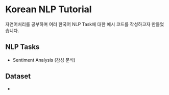 # Korean NLP Tutorial
자연어처리를 공부하며 여러 한국어 NLP Task에 대한 예시 코드를 작성하고자 만들었습니다.

## NLP Tasks
- Sentiment Analysis (감성 분석)

## Dataset
- 
